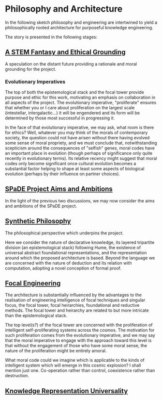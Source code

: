 # Philosophy and Architecture

In the following sketch philosophy and engineering are intertwined to yield a philosophically rooted architecture for purposeful knowledge engineering.

The story is presented in the following stages:

## [A STEM Fantasy and Ethical Grounding](tlph001.md)

A speculation on the distant future providing a rationale and moral grounding for the project.

### Evolutionary Imperatives

The top of both the epistemological stack and the focal tower provide purpose and ethic for this work, motivating an emphasis on collaboration in all aspects of the project.
The evolutionary imperative, "proliferate" ensures that whether you or I care about proliferation on the largest scale (intestellar, intergalactic...) it will be engendered and its form will be determined by those most successful in progressing it.

In the face of that evolutionary imperative, we may ask, what room is there for ethics?
Well, whatever you may think of the morals of contemporary society, the question could not have arisen without there having evolved some sense of moral propriety, and we must conclude that, notwithstanding scepticism around the consequences of "selfish" genes, moral codes have an important place in evolution (though perhaps of significance only quite recently in evolutionary terms).
Its relative recency might suggest that moral codes only become significant once cultural evolution becomes a substantial factor helping to shape at least some aspects of biological evolution (perhaps by their influence on partner choices).

## [SPaDE Project Aims and Ambitions](tlad002.md)

In the light of the previous two discussions, we may now consider the aims and ambitions of the SPaDE project.

## [Synthetic Philosophy](tlph002.md)

The philosophical perspective which underpins the project.

Here we consider the nature of declarative knowledge, its layered tripartite division (an epistemological stack) following Hume, the existence of universal abstract foundational representations, and the representation around which the proposed architecture is based.
Beyond the language we are concerned with the nature of deduction and its relation with computation, adopting a novel conception of formal proof.

## [Focal Engineering](tlph004.md)

The architecture is substantially influenced by the advantages to the realisation of engineering intelligence of focal techniques and singular focus, the focal tower, focal heirarchies, foundational and reductive methods.
The focal tower and heirarchy are related to but more intricate than the epistemological stack.

The top level(s?) of the focal tower are concerned with the proliferation of intelligent self-proliferating systems across the cosmos.
The motivation for such proliferation comes from the evolutionary imperative, and we may say that the moral imperative to engage with the approach toward this level is that without the engagement of those who have some moral sense, the nature of the proliferation might be entirely amoral.

What moral code could we imagine which is applicable to the kinds of intelligent system which will emerge in this cosmic explosion?
I shall mention just one.
Co-operation rather than control, coexistence rather than destruction.

## [Knowledge Representation Universality](tlph006.md)